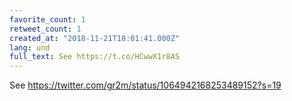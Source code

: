 ```yaml
---
favorite_count: 1
retweet_count: 1
created_at: "2018-11-21T18:01:41.000Z"
lang: und
full_text: See https://t.co/HCwwX1r8AS
---
```


See <https://twitter.com/gr2m/status/1064942168253489152?s=19>
